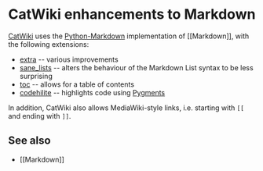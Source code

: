 # CatWiki enhancements to Markdown

[CatWiki](home) uses the [Python-Markdown](https://pythonhosted.org/Markdown/) implementation of [[Markdown]], with the following extensions:

* [extra](https://pythonhosted.org/Markdown/extensions/extra.html) -- various improvements
* [sane_lists](https://pythonhosted.org/Markdown/extensions/sane_lists.html) -- alters the behaviour of the Markdown List syntax to be less surprising
* [toc](https://pythonhosted.org/Markdown/extensions/toc.html) -- allows for a table of contents
* [codehilite](https://pythonhosted.org/Markdown/extensions/code_hilite.html) -- highlights code using [Pygments](http://pygments.org/)

In addition, CatWiki also allows MediaWiki-style links, i.e. starting with `[[` and ending with `]]`.

## See also

* [[Markdown]]
